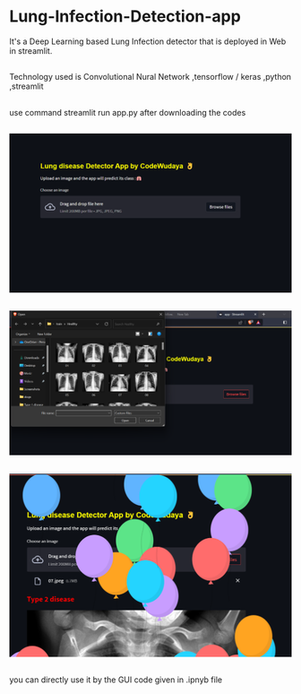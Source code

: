 # Lung-Infection-Detection-app
It's a Deep Learning based Lung Infection detector that is deployed in Web in streamlit.
##
Technology used is Convolutional Nural Network ,tensorflow / keras ,python ,streamlit 
##
use command streamlit run app.py after downloading the codes
##
![Alt Text](images/1.png)
##
![Alt Text](images/2.png)
##
![Alt Text](images/3.png)
##
you can directly use it by the GUI code given in .ipnyb file

